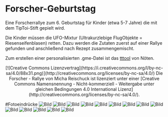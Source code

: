 # Forscher-Geburtstag
Eine Forscherrallye zum 6. Geburtstag für Kinder (etwa 5-7 Jahre)  die mit dem TipToi-Stift gepielt wird.

Die Kinder müssen die UFO-Mixtur (Ultrakurzlebige FlugObjekte = Riesenseifenblasen) retten. Dazu werden die Zutaten zuerst auf einer Rallye gefunden und anschließend nach Rezept zusammengemischt.

Zum erstellen einer personalisierten .gme-Datei ist das [tttool](https://github.com/entropia/tip-toi-reveng) von Nöten.



<center>[![Creative Commons Lizenzvertrag](https://i.creativecommons.org/l/by-nc-sa/4.0/88x31.png)](http://creativecommons.org/licenses/by-nc-sa/4.0/)
<span xmlns:dct="http://purl.org/dc/terms/" href="http://purl.org/dc/dcmitype/InteractiveResource" property="dct:title" rel="dct:type">Die Forscher - Rallye</span> von <span xmlns:cc="http://creativecommons.org/ns#" property="cc:attributionName">Micha Reischuck</span> ist lizenziert unter einer [Creative Commons Namensnennung - Nicht-kommerziell - Weitergabe unter gleichen Bedingungen 4.0 International Lizenz](http://creativecommons.org/licenses/by-nc-sa/4.0/).</center>

#Fotoeindrücke
![Bild](http://michote.github.io/forscher/forscher01.jpg)
![Bild](http://michote.github.io/forscher/forscher02.jpg)
![Bild](http://michote.github.io/forscher/forscher03.jpg)
![Bild](http://michote.github.io/forscher/forscher04.jpg)
![Bild](http://michote.github.io/forscher/forscher05.jpg)
![Bild](http://michote.github.io/forscher/forscher06.jpg)
![Bild](http://michote.github.io/forscher/forscher07.jpg)
![Bild](http://michote.github.io/forscher/forscher08.jpg)
![Bild](http://michote.github.io/forscher/forscher09.jpg)
![Bild](http://michote.github.io/forscher/forscher10.jpg)
![Bild](http://michote.github.io/forscher/forscher11.jpg)
![Bild](http://michote.github.io/forscher/forscher12.jpg)
![Bild](http://michote.github.io/forscher/forscher13.jpg)
![Bild](http://michote.github.io/forscher/forscher14.jpg)
